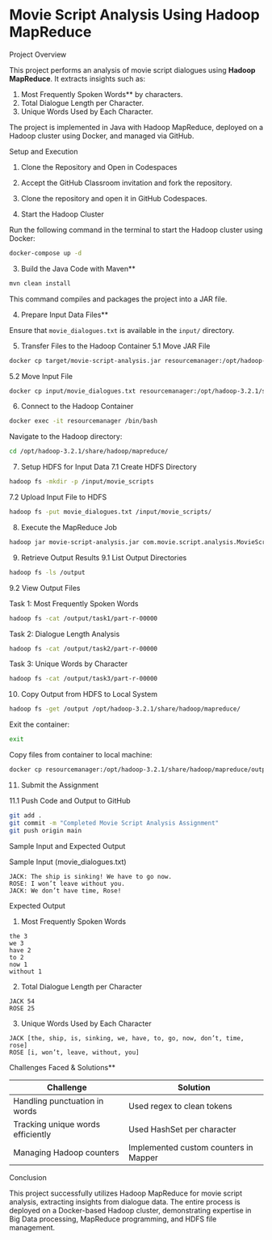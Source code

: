 # Movie Script Analysis Using Hadoop MapReduce

Project Overview

This project performs an analysis of movie script dialogues using **Hadoop MapReduce**. It extracts insights such as:

1. Most Frequently Spoken Words** by characters.
2. Total Dialogue Length per Character.
3. Unique Words Used by Each Character.

The project is implemented in Java with Hadoop MapReduce, deployed on a Hadoop cluster using Docker, and managed via GitHub.

Setup and Execution
1. Clone the Repository and Open in Codespaces
  1. Accept the GitHub Classroom invitation and fork the repository.
  2. Clone the repository and open it in GitHub Codespaces.

2. Start the Hadoop Cluster

Run the following command in the terminal to start the Hadoop cluster using Docker:
```bash
docker-compose up -d
```
3. Build the Java Code with Maven**

```bash
mvn clean install
```
This command compiles and packages the project into a JAR file.

4. Prepare Input Data Files**

Ensure that `movie_dialogues.txt` is available in the `input/` directory.

5. Transfer Files to the Hadoop Container
  5.1 Move JAR File

```bash
docker cp target/movie-script-analysis.jar resourcemanager:/opt/hadoop-3.2.1/share/hadoop/mapreduce/
```

  5.2 Move Input File

```bash
docker cp input/movie_dialogues.txt resourcemanager:/opt/hadoop-3.2.1/share/hadoop/mapreduce/
```

6. Connect to the Hadoop Container

```bash
docker exec -it resourcemanager /bin/bash
```

Navigate to the Hadoop directory:
```bash
cd /opt/hadoop-3.2.1/share/hadoop/mapreduce/
```

7. Setup HDFS for Input Data
  7.1 Create HDFS Directory

  ```bash
  hadoop fs -mkdir -p /input/movie_scripts
  ```

  7.2 Upload Input File to HDFS

  ```bash
  hadoop fs -put movie_dialogues.txt /input/movie_scripts/
  ```

8. Execute the MapReduce Job

  ```bash
  hadoop jar movie-script-analysis.jar com.movie.script.analysis.MovieScriptAnalysis /input/movie_scripts/movie_dialogues.txt /output
  ```

9. Retrieve Output Results
  9.1 List Output Directories

  ```bash
  hadoop fs -ls /output
  ```

  9.2 View Output Files

  Task 1: Most Frequently Spoken Words

  ```bash
  hadoop fs -cat /output/task1/part-r-00000
  ```

  Task 2: Dialogue Length Analysis

  ```bash
  hadoop fs -cat /output/task2/part-r-00000
  ```

Task 3: Unique Words by Character

  ```bash
  hadoop fs -cat /output/task3/part-r-00000
  ```

10. Copy Output from HDFS to Local System

  ```bash
  hadoop fs -get /output /opt/hadoop-3.2.1/share/hadoop/mapreduce/
  ```

Exit the container:

  ```bash
  exit
  ```

Copy files from container to local machine:

```bash
docker cp resourcemanager:/opt/hadoop-3.2.1/share/hadoop/mapreduce/output/ ./output/
```

11. Submit the Assignment

  11.1 Push Code and Output to GitHub

  ```bash
  git add .
  git commit -m "Completed Movie Script Analysis Assignment"
  git push origin main
  ```


Sample Input and Expected Output

Sample Input (movie\_dialogues.txt)

```
JACK: The ship is sinking! We have to go now.
ROSE: I won’t leave without you.
JACK: We don’t have time, Rose!
```

Expected Output

1. Most Frequently Spoken Words

```
the 3
we 3
have 2
to 2
now 1
without 1
```

2. Total Dialogue Length per Character

```
JACK 54
ROSE 25
```

3. Unique Words Used by Each Character

```
JACK [the, ship, is, sinking, we, have, to, go, now, don’t, time, rose]
ROSE [i, won’t, leave, without, you]
```

Challenges Faced & Solutions**

|   Challenge                       |   Solution                            |
| --------------------------------- | ------------------------------------- |
| Handling punctuation in words     | Used regex to clean tokens            |
| Tracking unique words efficiently | Used HashSet per character            |
| Managing Hadoop counters          | Implemented custom counters in Mapper |


Conclusion

This project successfully utilizes Hadoop MapReduce for movie script analysis, extracting insights from dialogue data. The entire process is deployed on a Docker-based Hadoop cluster, demonstrating expertise in Big Data processing, MapReduce programming, and HDFS file management.

